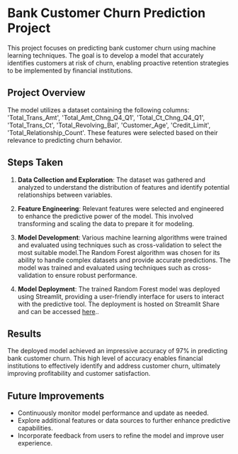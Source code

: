 # Bank Customer Churn Prediction Project

This project focuses on predicting bank customer churn using machine learning techniques. The goal is to develop a model that accurately identifies customers at risk of churn, enabling proactive retention strategies to be implemented by financial institutions.

## Project Overview

The model utilizes a dataset containing the following columns: 'Total_Trans_Amt', 'Total_Amt_Chng_Q4_Q1', 'Total_Ct_Chng_Q4_Q1', 'Total_Trans_Ct', 'Total_Revolving_Bal', 'Customer_Age', 'Credit_Limit', 'Total_Relationship_Count'. These features were selected based on their relevance to predicting churn behavior.

## Steps Taken

1. **Data Collection and Exploration**: The dataset was gathered and analyzed to understand the distribution of features and identify potential relationships between variables.

2. **Feature Engineering**: Relevant features were selected and engineered to enhance the predictive power of the model. This involved transforming and scaling the data to prepare it for modeling.

3. **Model Development**: Various machine learning algorithms were trained and evaluated using techniques such as cross-validation to select the most suitable model.The Random Forest algorithm was chosen for its ability to handle complex datasets and provide accurate predictions. The model was trained and evaluated using techniques such as cross-validation to ensure robust performance.

4. **Model Deployment**:  The trained Random Forest model was deployed using Streamlit, providing a user-friendly interface for users to interact with the predictive tool. The deployment is hosted on Streamlit Share and can be accessed [here](https://bankchurners.streamlit.app/)..

## Results

The deployed model achieved an impressive accuracy of 97% in predicting bank customer churn. This high level of accuracy enables financial institutions to effectively identify and address customer churn, ultimately improving profitability and customer satisfaction.

## Future Improvements

- Continuously monitor model performance and update as needed.
- Explore additional features or data sources to further enhance predictive capabilities.
- Incorporate feedback from users to refine the model and improve user experience.





